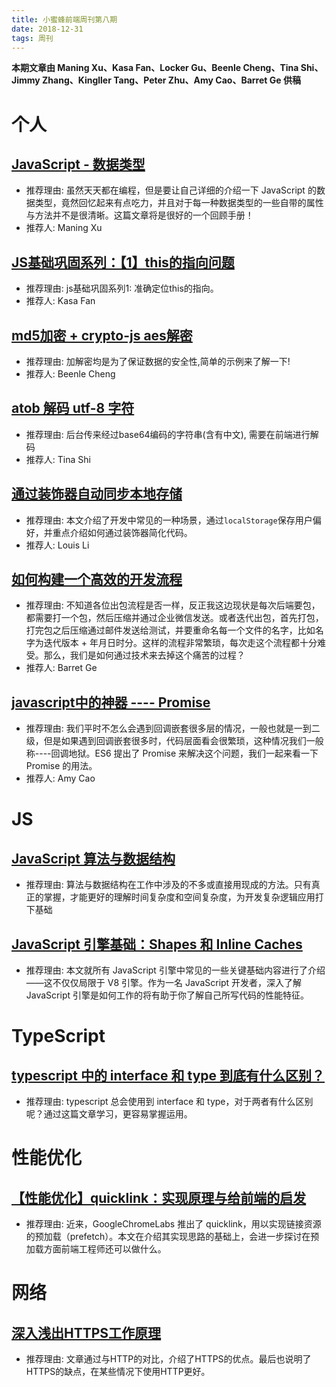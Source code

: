 ```yaml
---
title: 小蜜蜂前端周刊第八期
date: 2018-12-31
tags: 周刊
---
```


**本期文章由 Maning Xu、Kasa Fan、Locker Gu、Beenle Cheng、Tina Shi、Jimmy Zhang、Kingller Tang、Peter Zhu、Amy Cao、Barret Ge 供稿**

# 个人

## [JavaScript - 数据类型](https://www.jianshu.com/p/6eba012992fe)

+ 推荐理由: 虽然天天都在编程，但是要让自己详细的介绍一下 JavaScript 的数据类型，竟然回忆起来有点吃力，并且对于每一种数据类型的一些自带的属性与方法并不是很清晰。这篇文章将是很好的一个回顾手册！
+ 推荐人: Maning Xu

## [JS基础巩固系列：【1】this的指向问题](https://fansgithub.github.io/2018/12/29/this%E6%8C%87%E5%90%91/)

+ 推荐理由: js基础巩固系列1: 准确定位this的指向。
+ 推荐人: Kasa Fan

## [md5加密 + crypto-js aes解密](https://beenle-xiaojie.github.io/2018/12/26/encrypt-decrypt/)

+ 推荐理由: 加解密均是为了保证数据的安全性,简单的示例来了解一下!
+ 推荐人: Beenle Cheng

## [atob 解码 utf-8 字符](https://xue5602.github.io/2018/12/19/atob%E8%A7%A3%E7%A0%81utf-8%E5%AD%97%E7%AC%A6/)

+ 推荐理由: 后台传来经过base64编码的字符串(含有中文), 需要在前端进行解码
+ 推荐人: Tina Shi

## [通过装饰器自动同步本地存储](https://lichangwei.github.io/2018/12/27/storage-decorator/)

+ 推荐理由: 本文介绍了开发中常见的一种场景，通过`localStorage`保存用户偏好，并重点介绍如何通过装饰器简化代码。
+ 推荐人: Louis Li

## [如何构建一个高效的开发流程](https://juejin.im/post/5c29c553e51d453fdd603768)

+ 推荐理由: 不知道各位出包流程是否一样，反正我这边现状是每次后端要包，都需要打一个包，然后压缩并通过企业微信发送。或者迭代出包，首先打包，打完包之后压缩通过邮件发送给测试，并要重命名每一个文件的名字，比如名字为迭代版本 + 年月日时分。这样的流程非常繁琐，每次走这个流程都十分难受。那么，我们是如何通过技术来去掉这个痛苦的过程？
+ 推荐人: Barret Ge

## [javascript中的神器 ---- Promise](https://www.jianshu.com/p/44de2fc278f3)

+ 推荐理由: 我们平时不怎么会遇到回调嵌套很多层的情况，一般也就是一到二级，但是如果遇到回调嵌套很多时，代码层面看会很繁琐，这种情况我们一般称----回调地狱。ES6 提出了 Promise 来解决这个问题，我们一起来看一下 Promise 的用法。
+ 推荐人: Amy Cao

# JS

## [JavaScript 算法与数据结构](https://github.com/trekhleb/javascript-algorithms/blob/master/README.zh-CN.md)

+ 推荐理由: 算法与数据结构在工作中涉及的不多或直接用现成的方法。只有真正的掌握，才能更好的理解时间复杂度和空间复杂度，为开发复杂逻辑应用打下基础

## [JavaScript 引擎基础：Shapes 和 Inline Caches](https://zhuanlan.zhihu.com/p/38202123)

+ 推荐理由: 本文就所有 JavaScript 引擎中常见的一些关键基础内容进行了介绍——这不仅仅局限于 V8 引擎。作为一名 JavaScript 开发者，深入了解 JavaScript 引擎是如何工作的将有助于你了解自己所写代码的性能特征。

# TypeScript

## [typescript 中的 interface 和 type 到底有什么区别？](https://github.com/Weiyu-Chen/blog/issues/7)

+ 推荐理由: typescript 总会使用到 interface 和 type，对于两者有什么区别呢？通过这篇文章学习，更容易掌握运用。

# 性能优化

##  [【性能优化】quicklink：实现原理与给前端的启发](https://juejin.im/post/5c21f8435188256d12597789)

+ 推荐理由: 近来，GoogleChromeLabs 推出了 quicklink，用以实现链接资源的预加载（prefetch）。本文在介绍其实现思路的基础上，会进一步探讨在预加载方面前端工程师还可以做什么。

# 网络

## [深入浅出HTTPS工作原理](https://github.com/ljianshu/Blog/issues/50)

+ 推荐理由: 文章通过与HTTP的对比，介绍了HTTPS的优点。最后也说明了HTTPS的缺点，在某些情况下使用HTTP更好。